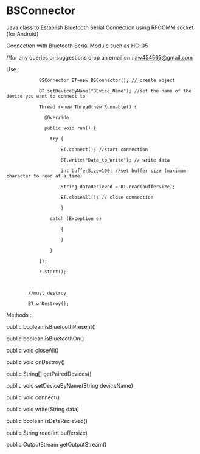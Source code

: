 # BSConnector
Java class to Establish Bluetooth Serial Connection using RFCOMM socket (for Android)

Coonection with Bluetooth Serial Module such as HC-05

//for any queries or suggestions drop an email on : aw454565@gmail.com

Use : 

                BSConnector BT=new BSConnector(); // create object

                BT.setDeviceByName("DEvice_Name"); //set the name of the device you want to connect to

                Thread r=new Thread(new Runnable() {

                  @Override
                
                  public void run() {
                
                    try {
                    
                        BT.connect(); //start connection
                        
                        BT.write("Data_to_Write"); // write data
                        
                        int bufferSize=100; //set buffer size (maximum character to read at a time)
                        
                        String dataRecieved = BT.read(bufferSize);
                        
                        BT.closeAll(); // close connection
                        
                        }
                      
                    catch (Exception e)
                    
                        {
                    
                        }
                    
                    }
                
                });
            
                r.start();



            //must destroy

            BT.onDestroy(); 





Methods :


public boolean isBluetoothPresent()

public boolean isBluetoothOn()

public void closeAll()

public void onDestroy()

public String[] getPairedDevices()

public void setDeviceByName(String deviceName)

public void connect()

public void write(String data)

public boolean isDataRecieved()

public String read(int buffersize)

public OutputStream getOutputStream()
